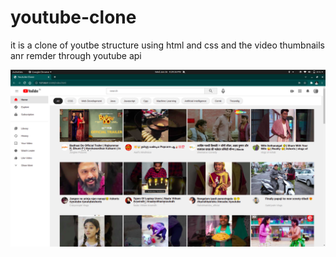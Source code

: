 # youtube-clone


it is a clone of youtbe structure using html and css 
and the video thumbnails anr remder through youtube api

![alt text](./img/demo.png)
